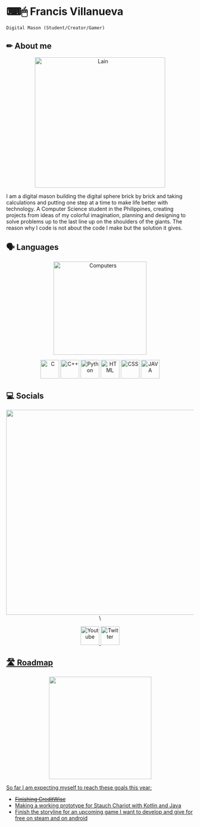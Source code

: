 # ⌨🖱 Francis Villanueva

`Digital Mason (Student/Creator/Gamer)`

## ✏ About me
<p align = "center">
  <a href = "https://fauux.neocities.org/" title = "ḽ̴̾e̴̙͋͋t̶̛͓̩͝'̶̞͖̉s̸͎͍̍̀ ̶̰̅̆a̵̜͋̉l̵̼͕̀͠l̴̙̮͒ ̴̲̾l̷̫̠͝ỏ̴̰̐v̴̥̪̐ȅ̵͙̟ ̸͓̉̌L̴̨̒å̸̜̞i̴̧̳͐n̴̫̔͗">
    <img src="https://github.com/Gooseytwoshoes/Gooseytwoshoes/blob/main/images/lain.gif" alt="Lain" height = "350"/>
  </a>
</p>
  
I am a digital mason building the digital sphere brick by brick and taking calculations and putting one step at a time to make life better with technology. A Computer Science student in the Philippines, creating projects from ideas of my colorful imagination, planning and designing to solve problems up to the last line up on the shoulders of the giants. The reason why I code is not about the code I make but the solution it gives.


## 🗣 Languages

<p align = "center">
<img src="https://github.com/Gooseytwoshoes/Gooseytwoshoes/blob/main/images/tumblr_nlaal1qkFi1rkztdqo1_500.gif" alt="Computers" width = "250"/>
</p>
 
 <p align = "center">
<img src="https://github.com/Gooseytwoshoes/Gooseytwoshoes/blob/main/images/1200px-C_Programming_Language.svg.png?raw=true" alt="C" width="50"/>                            <img src="https://github.com/Gooseytwoshoes/Gooseytwoshoes/blob/main/images/ISO_C++_Logo.svg.png?raw=true" alt="C++" width="50"/>                                      <img src="https://github.com/Gooseytwoshoes/Gooseytwoshoes/blob/main/images/Python-logo-notext.svg.png?raw=true" alt="Python" width="50"/>                                <img src="https://github.com/Gooseytwoshoes/Gooseytwoshoes/blob/main/images/HTML5_logo.svg.png?raw=true" alt="HTML" width="50"/>                                        <img src="https://github.com/Gooseytwoshoes/Gooseytwoshoes/blob/main/images/CSS3_logo.svg.png?raw=true" alt="CSS" width="50"/>                                     <img src="https://github.com/Gooseytwoshoes/Gooseytwoshoes/blob/main/images/58480979cef1014c0b5e4901.png" alt="JAVA" width="50"/>
</p>


## 💻 Socials 

<p align = "center">
  <img src = "https://github.com/Gooseytwoshoes/Gooseytwoshoes/blob/main/images/download.gif" width = "550"/>\
</p>

<!--
    this part is for the social's part
  images on this part acts as hyperlinks
-->
<p align = "center">
  <a href = "https://www.youtube.com/channel/UCUZ9c_25SNsxrPsxogtNspA" title = "Youtube">
    <img src = "https://github.com/Gooseytwoshoes/Gooseytwoshoes/blob/main/images/1590430652red-youtube-logo-png-xl.png" alt = "Youtube" style = "width: 50px;"/>
  </a>
  <a href = "https://twitter.com/goosey_two" title = "Twitter">
    <img src = "https://github.com/Gooseytwoshoes/Gooseytwoshoes/blob/main/images/twitter-png-logo-logo-twitter-in-png-2500.png" alt = "Twitter" style = "width: 50px;"/>
</p>

  
## 🛣️ Roadmap
  
  <p align = "center">
  <img src = "https://github.com/Gooseytwoshoes/Gooseytwoshoes/blob/main/images/f1f7d7053d6423b5a29b8c8b7b338e3d.gif" width = "275"/>
  </p>
  
  So far I am expecting myself to reach these goals this year:
  
  - ~~Finishing CreditWise~~
  - Making a working prototype for Stauch Chariot with Kotlin and Java
  - Finish the storyline for an upcoming game I want to develop and give for free on steam and on android
